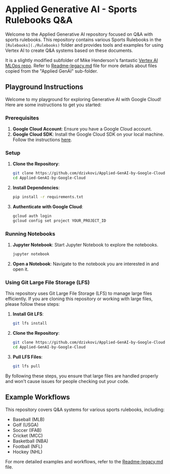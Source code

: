 # Applied Generative AI - Sports Rulebooks Q&A

Welcome to the Applied Generative AI repository focused on Q&A with sports rulebooks. This repository contains various Sports Rulebooks in the `[Rulebooks](./Rulebooks)` folder and provides tools and examples for using Vertex AI to create Q&A systems based on these documents.

It is a slightly modified subfolder of Mike Henderson's fantastic [Vertex AI MLOps repo](https://github.com/statmike/vertex-ai-mlops). Refer to [Readme-legacy.md](./Readme-legacy.md) file for more details about files copied from the "Applied GenAI" sub-folder.

## Playground Instructions

Welcome to my playground for exploring Generative AI with Google Cloud! Here are some instructions to get you started:

### Prerequisites

1. **Google Cloud Account**: Ensure you have a Google Cloud account.
2. **Google Cloud SDK**: Install the Google Cloud SDK on your local machine. Follow the instructions [here](https://cloud.google.com/sdk/docs/install).

### Setup

1. **Clone the Repository**:
    ```sh
    git clone https://github.com/dzivkovi/Applied-GenAI-by-Google-Cloud.git
    cd Applied-GenAI-by-Google-Cloud
    ```

2. **Install Dependencies**:
    ```sh
    pip install -r requirements.txt
    ```

3. **Authenticate with Google Cloud**:
    ```sh
    gcloud auth login
    gcloud config set project YOUR_PROJECT_ID
    ```

### Running Notebooks

1. **Jupyter Notebook**: Start Jupyter Notebook to explore the notebooks.
    ```sh
    jupyter notebook
    ```

2. **Open a Notebook**: Navigate to the notebook you are interested in and open it.

### Using Git Large File Storage (LFS)

This repository uses Git Large File Storage (LFS) to manage large files efficiently. If you are cloning this repository or working with large files, please follow these steps:

1. **Install Git LFS**:
    ```sh
    git lfs install
    ```

2. **Clone the Repository**:
    ```sh
    git clone https://github.com/dzivkovi/Applied-GenAI-by-Google-Cloud.git
    cd Applied-GenAI-by-Google-Cloud
    ```

3. **Pull LFS Files**:
    ```sh
    git lfs pull
    ```

By following these steps, you ensure that large files are handled properly and won't cause issues for people checking out your code.

## Example Workflows

This repository covers Q&A systems for various sports rulebooks, including:
- Baseball (MLB)
- Golf (USGA)
- Soccer (IFAB)
- Cricket (MCC)
- Basketball (NBA)
- Football (NFL)
- Hockey (NHL)

For more detailed examples and workflows, refer to the [Readme-legacy.md](./Readme-legacy.md) file.